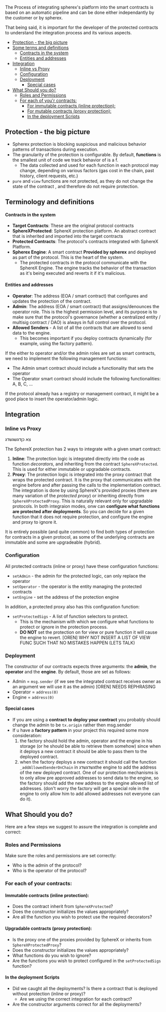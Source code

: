 The Process of integrating spherex's platform into the smart contracts is based on an automatic pipeline and can be done either independantly by the customer or by spherex.

That being said, it is important for the developer of the protected contracts to understand the integration process and its various aspects.

- [Protection  - the big picture](#protection----the-big-picture)
- [Some terms and definitions](#some-terms-and-definitions)
    - [Contracts in the system](#contracts-in-the-system)
    - [Entities and addresses](#entities-and-addresses)
- [Integration](#integration)
  - [Inline vs Proxy](#inline-vs-proxy)
  - [Configuration](#configuration)
  - [Deployment](#deployment)
    - [Special cases](#special-cases)
- [What Should you do?](#what-should-you-do)
  - [Roles and Permissions](#roles-and-permissions)
  - [For each of you'r contracts:](#for-each-of-your-contracts)
    - [For immutable contracts (inline protection):](#for-immutable-contracts-inline-protection)
    - [For mutable contracts (proxy protection):](#for-mutable-contracts-proxy-protection)
    - [In the deployment Scripts](#in-the-deployment-scripts)


## Protection  - the big picture
- Spherex protection is blocking suspicious and malicious behavior patterns of transactions during execution.
- The granularity of the protection is configurable. By default, **functions** is the smallest unit of code we track behavior of is a f.
  - The data collected and used for each function in each protocol may change, depending on various factors (gas cost in the chain, past history, client requests, etc.)
- `pure` and `view` functions are not protected, as they do not change the state of the contract , and therefore do not require protection.

## Terminology and definitions

#### Contracts in the system

- **Target Contracts**: These are the original protocol contracts
- **SphereXProtected**: SphereX protection platform. An abstract contract that is inherited and imported into the target contracts 
- **Protected Contracts**: The protocol's contracts integrated with SphereX Platform.
- **Spherex Engine**: A smart contract **Provided by spherex** and deployed as part of the protocol. This is the heart of the system.
  - The protected contracts in the protocol communicate with the SphereX Engine. The engine tracks the behavior of the transaction as it's being executed and reverts it if it's malicious.


#### Entities and addresses

- **Operator**: The address (EOA / smart contract) that configures and updates the protection of the contract.
- **Admin**: The address (EOA / smart contract) that assigns/denounces the operator role. This is the highest permission level, and its purpose is to make sure that the protocol's governance (whether a centralized entity / multisig contract / DAO) is always in full control over the protocol.
- **Allowed Senders** - A list of all the contracts that are allowed to send data to the engine.
  - This becomes important if you deploy contracts dynamically (for example, using the factory pattern).

If the either to operator and/or the admin roles are set as smart contracts, we need to implement the following management functions:
- The Admin smart contract should include a functionality that sets the operator
- The Operator smart contract should include the following functionalities: A, B, C, ...

If the protocol already has a registry or management contract, it might be a good place to insert the operator/admin logic.

## Integration

### Inline vs Proxy

צא כןדגשגשדג

The SphereX protection has 2 ways to integrate with a given smart contract:
1. **Inline**: The protection logic is integrated directly into the code as function *decorators*, and inheriting from the contract `SphereXProtected`. This is used for either immutable or upgradable contracts. 
2. **Proxy**: The protection logic is integrated into the proxy contract that wraps the protected contract. It is the proxy that communicates with the engine before and after passing the calls to the implementation contract. The integration is done by using SphereX's provided proxies (there are many variation of the *protected proxy*) or inheriting directly from `SphereXProtectedProxy`. This is naturally relevant only for upgradable protocols.
In both integraion modes, onw can **configure what functions are protected after deployments**. So you can decide for a given function that it does not require protection, and configure the engine and proxy to ignore it.

It is entirely possible (and quite common) to find both types of protection for contracts in a given protocol, as some of the underlying contracts are immutable and some are upgradeable (hybrid).

### Configuration

All protected contracts (inline or proxy) have these configuration functions:
- `setAdmin` - the admin for the protected logic, can only replace the operator
- `setOperator` - the operator is the entity managing the protected contracts
- `setEngine` - set the address of the protection engine

In addition, a protected proxy also has this configuration function:
- `setProtectedSigs` - A list of function selectors to protect.
  - This is the mechanism with which we configure what functions to protect or ignore in the protection process.
  - **DO NOT** set the protection on for view or pure function it will cause the engine to revert.
[OREN] WHY NOT INSERT A LIST OF VIEW FUNC SUCH THAT NO MISTAKES HAPPEN (LETS TALK)

### Deployment

The constructor of our contracts expects three arguments: the **admin**, the **operator** and the **engine**. By default, those are set as follows:

- Admin = `msg.sender` (if we see the integrated contract receives owner as an argument we will use it as the admin) [OREN] NEEDS REPHRASING
- Operator = `address(0)`
- Engine = `address(0)`

#### Special cases

- If you are using a **contract to deploy your contract** you probably should change the admin to be `tx.origin` rather then msg.sender
- If u have a **factory pattern** in your project this required some more consideration:
    1. the factory should hold the admin, operator and the engine in his storage (or he should be able to retrieve them somehow) since when it deploys a new contract it should be able to pass them to the deployed contract.
    2. when the factory deploys a new contract it should call the function `_addAllowedSenderOnChain` in גשדגשדגthe engine to add the address of the new deployed contract.
       One of our protection mechanisms is to only allow pre approved addresses to send data to the engine, so the factory should add the new address to the engine allowed list of addresses. (don't worry the factory will get a special role in the engine to only allow him to add allowed addresses not everyone can do it).

## What Should you do?

Here are a few steps we suggest to assure the integration is complete and correct:

### Roles and Permissions
Make sure the roles and permissions are set correctly:
* Who is the admin of the protocol?
* Who is the operator of the protocol?

### For each of your contracts:
  
#### Immutable contracts (inline protection):
  * Does the contract inherit from `SphereXProtected`?
  * Does the constructor initializes the values appropriately?
  * Are all the function you wish to protect use the required decorators?
  
#### Upgradable contracts (proxy protection):
  * Is the proxy one of the proxies provided by SphereX or inherits from `SphereXProtectedProxy`?
  * Does the constructor initializes the values appropriately?
  * What functions do you wish to ignore?
  * Are the functions you wish to protect configured in the `setProtectedSigs` function?

#### In the deployment Scripts
  * Did we caught all the deployments? Is there a contract that is deployed without protection (inline or proxy)?
    * Are we using the correct integration for each contract?
  * Are the constructor arguments correct for all the deployments?
